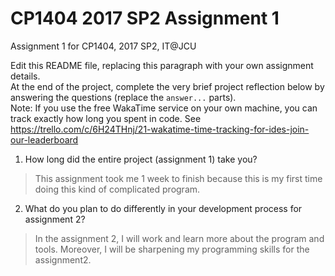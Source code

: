 # CP1404 2017 SP2 Assignment 1
Assignment 1 for CP1404, 2017 SP2, IT@JCU

Edit this README file, replacing this paragraph with your own assignment details.  
At the end of the project, complete the very brief project reflection below by answering the questions (replace the `answer...` parts).  
Note: If you use the free WakaTime service on your own machine, you can track exactly how long you spent in code. See https://trello.com/c/6H24THnj/21-wakatime-time-tracking-for-ides-join-our-leaderboard

1. How long did the entire project (assignment 1) take you?
> This assignment took me 1 week to finish because this is my first time doing this kind of complicated program.


2. What do you plan to do  differently in your development process for assignment 2?
> In the assignment 2, I will work and learn more about the program and tools. Moreover, I will be sharpening my programming skills for the assignment2. 
